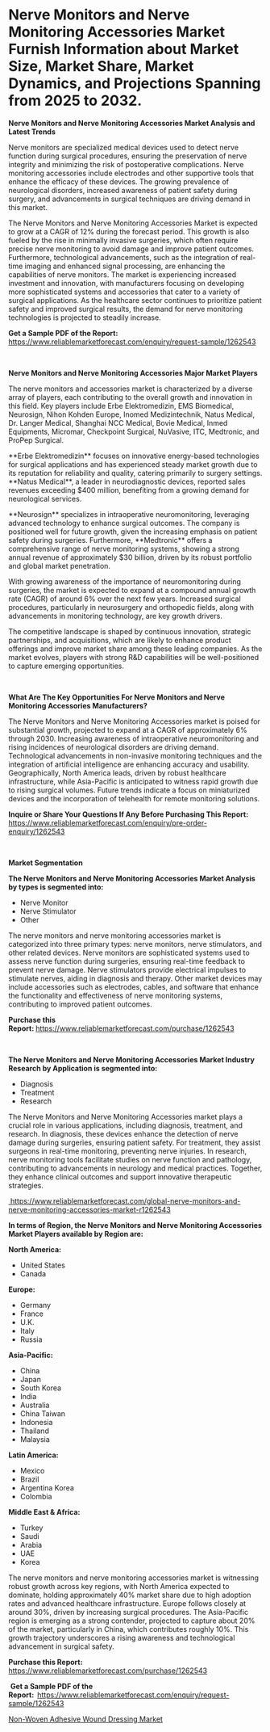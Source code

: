 <p><h1>Nerve Monitors and Nerve Monitoring Accessories Market Furnish Information about Market Size, Market Share, Market Dynamics, and Projections Spanning from 2025 to 2032.</h1></p><p><strong>Nerve Monitors and Nerve Monitoring Accessories Market Analysis and Latest Trends</strong></p>
<p><p>Nerve monitors are specialized medical devices used to detect nerve function during surgical procedures, ensuring the preservation of nerve integrity and minimizing the risk of postoperative complications. Nerve monitoring accessories include electrodes and other supportive tools that enhance the efficacy of these devices. The growing prevalence of neurological disorders, increased awareness of patient safety during surgery, and advancements in surgical techniques are driving demand in this market.</p><p>The Nerve Monitors and Nerve Monitoring Accessories Market is expected to grow at a CAGR of 12% during the forecast period. This growth is also fueled by the rise in minimally invasive surgeries, which often require precise nerve monitoring to avoid damage and improve patient outcomes. Furthermore, technological advancements, such as the integration of real-time imaging and enhanced signal processing, are enhancing the capabilities of nerve monitors. The market is experiencing increased investment and innovation, with manufacturers focusing on developing more sophisticated systems and accessories that cater to a variety of surgical applications. As the healthcare sector continues to prioritize patient safety and improved surgical results, the demand for nerve monitoring technologies is projected to steadily increase.</p></p>
<p><strong>Get a Sample PDF of the Report:&nbsp;</strong> <a href="https://www.reliablemarketforecast.com/enquiry/request-sample/1262543?utm_campaign=2481&utm_medium=2&utm_source=Github&utm_content=ia&utm_term=04032025&utm_id=nerve-monitors-and-nerve-monitoring-accessories">https://www.reliablemarketforecast.com/enquiry/request-sample/1262543</a></p>
<p>&nbsp;</p>
<p><strong>Nerve Monitors and Nerve Monitoring Accessories Major Market Players</strong></p>
<p><p>The nerve monitors and accessories market is characterized by a diverse array of players, each contributing to the overall growth and innovation in this field. Key players include Erbe Elektromedizin, EMS Biomedical, Neurosign, Nihon Kohden Europe, Inomed Medizintechnik, Natus Medical, Dr. Langer Medical, Shanghai NCC Medical, Bovie Medical, Inmed Equipments, Micromar, Checkpoint Surgical, NuVasive, ITC, Medtronic, and ProPep Surgical.</p><p>**Erbe Elektromedizin** focuses on innovative energy-based technologies for surgical applications and has experienced steady market growth due to its reputation for reliability and quality, catering primarily to surgery settings. **Natus Medical**, a leader in neurodiagnostic devices, reported sales revenues exceeding $400 million, benefiting from a growing demand for neurological services.</p><p>**Neurosign** specializes in intraoperative neuromonitoring, leveraging advanced technology to enhance surgical outcomes. The company is positioned well for future growth, given the increasing emphasis on patient safety during surgeries. Furthermore, **Medtronic** offers a comprehensive range of nerve monitoring systems, showing a strong annual revenue of approximately $30 billion, driven by its robust portfolio and global market penetration.</p><p>With growing awareness of the importance of neuromonitoring during surgeries, the market is expected to expand at a compound annual growth rate (CAGR) of around 6% over the next few years. Increased surgical procedures, particularly in neurosurgery and orthopedic fields, along with advancements in monitoring technology, are key growth drivers. </p><p>The competitive landscape is shaped by continuous innovation, strategic partnerships, and acquisitions, which are likely to enhance product offerings and improve market share among these leading companies. As the market evolves, players with strong R&D capabilities will be well-positioned to capture emerging opportunities.</p></p>
<p>&nbsp;</p>
<p><strong>What Are The Key Opportunities For Nerve Monitors and Nerve Monitoring Accessories Manufacturers?</strong></p>
<p><p>The Nerve Monitors and Nerve Monitoring Accessories market is poised for substantial growth, projected to expand at a CAGR of approximately 6% through 2030. Increasing awareness of intraoperative neuromonitoring and rising incidences of neurological disorders are driving demand. Technological advancements in non-invasive monitoring techniques and the integration of artificial intelligence are enhancing accuracy and usability. Geographically, North America leads, driven by robust healthcare infrastructure, while Asia-Pacific is anticipated to witness rapid growth due to rising surgical volumes. Future trends indicate a focus on miniaturized devices and the incorporation of telehealth for remote monitoring solutions.</p></p>
<p><strong>Inquire or Share Your Questions If Any Before Purchasing This Report:</strong> <a href="https://www.reliablemarketforecast.com/enquiry/pre-order-enquiry/1262543?utm_campaign=2481&utm_medium=2&utm_source=Github&utm_content=ia&utm_term=04032025&utm_id=nerve-monitors-and-nerve-monitoring-accessories">https://www.reliablemarketforecast.com/enquiry/pre-order-enquiry/1262543</a></p>
<p>&nbsp;</p>
<p><strong>Market Segmentation</strong></p>
<p><strong>The Nerve Monitors and Nerve Monitoring Accessories Market Analysis by types is segmented into:</strong></p>
<p><ul><li>Nerve Monitor</li><li>Nerve Stimulator</li><li>Other</li></ul></p>
<p><p>The nerve monitors and nerve monitoring accessories market is categorized into three primary types: nerve monitors, nerve stimulators, and other related devices. Nerve monitors are sophisticated systems used to assess nerve function during surgeries, ensuring real-time feedback to prevent nerve damage. Nerve stimulators provide electrical impulses to stimulate nerves, aiding in diagnosis and therapy. Other market devices may include accessories such as electrodes, cables, and software that enhance the functionality and effectiveness of nerve monitoring systems, contributing to improved patient outcomes.</p></p>
<p><strong>Purchase this Report:&nbsp;</strong><a href="https://www.reliablemarketforecast.com/purchase/1262543?utm_campaign=2481&utm_medium=2&utm_source=Github&utm_content=ia&utm_term=04032025&utm_id=nerve-monitors-and-nerve-monitoring-accessories">https://www.reliablemarketforecast.com/purchase/1262543</a></p>
<p>&nbsp;</p>
<p><strong>The Nerve Monitors and Nerve Monitoring Accessories Market Industry Research by Application is segmented into:</strong></p>
<p><ul><li>Diagnosis</li><li>Treatment</li><li>Research</li></ul></p>
<p><p>The Nerve Monitors and Nerve Monitoring Accessories market plays a crucial role in various applications, including diagnosis, treatment, and research. In diagnosis, these devices enhance the detection of nerve damage during surgeries, ensuring patient safety. For treatment, they assist surgeons in real-time monitoring, preventing nerve injuries. In research, nerve monitoring tools facilitate studies on nerve function and pathology, contributing to advancements in neurology and medical practices. Together, they enhance clinical outcomes and support innovative therapeutic strategies.</p></p>
<p><a href="https://www.reliablemarketforecast.com/global-nerve-monitors-and-nerve-monitoring-accessories-market-r1262543?utm_campaign=2481&utm_medium=2&utm_source=Github&utm_content=ia&utm_term=04032025&utm_id=nerve-monitors-and-nerve-monitoring-accessories">&nbsp;https://www.reliablemarketforecast.com/global-nerve-monitors-and-nerve-monitoring-accessories-market-r1262543</a></p>
<p><strong>In terms of Region, the Nerve Monitors and Nerve Monitoring Accessories Market Players available by Region are:</strong></p>
<p>
    <p> <strong> North America: </strong>
        <ul>
            <li>United States</li>
            <li>Canada</li>
        </ul>
        </p> 
    <p> <strong> Europe: </strong>
        <ul>
            <li>Germany</li>
            <li>France</li>
            <li>U.K.</li>
            <li>Italy</li>
            <li>Russia</li>
        </ul>
        </p> 
    <p> <strong> Asia-Pacific: </strong>
        <ul>
            <li>China</li>
            <li>Japan</li>
            <li>South Korea</li>
            <li>India</li>
            <li>Australia</li>
            <li>China Taiwan</li>
            <li>Indonesia</li>
            <li>Thailand</li>
            <li>Malaysia</li>
        </ul>
        </p> 
    <p> <strong> Latin America: </strong>
        <ul>
            <li>Mexico</li>
            <li>Brazil</li>
            <li>Argentina Korea</li>
            <li>Colombia</li>
        </ul>
        </p> 
    <p> <strong> Middle East & Africa: </strong>
        <ul>
            <li>Turkey</li>
            <li>Saudi</li>
            <li>Arabia</li>
            <li>UAE</li>
            <li>Korea</li>
        </ul>
    </p>
    </p>
<p><p>The nerve monitors and nerve monitoring accessories market is witnessing robust growth across key regions, with North America expected to dominate, holding approximately 40% market share due to high adoption rates and advanced healthcare infrastructure. Europe follows closely at around 30%, driven by increasing surgical procedures. The Asia-Pacific region is emerging as a strong contender, projected to capture about 20% of the market, particularly in China, which contributes roughly 10%. This growth trajectory underscores a rising awareness and technological advancement in surgical safety.</p></p>
<p><strong>Purchase this Report: </strong><a href="https://www.reliablemarketforecast.com/purchase/1262543?utm_campaign=2481&utm_medium=2&utm_source=Github&utm_content=ia&utm_term=04032025&utm_id=nerve-monitors-and-nerve-monitoring-accessories">https://www.reliablemarketforecast.com/purchase/1262543</a></p>
<p>&nbsp;<strong>Get a Sample PDF of the Report:&nbsp;&nbsp;</strong><a href="https://www.reliablemarketforecast.com/enquiry/request-sample/1262543?utm_campaign=2481&utm_medium=2&utm_source=Github&utm_content=ia&utm_term=04032025&utm_id=nerve-monitors-and-nerve-monitoring-accessories">https://www.reliablemarketforecast.com/enquiry/request-sample/1262543</a></p>
<p><strong></strong></p>
<p><p><a href="https://github.com/ovtkosle/Market-Research-Report-List-1/blob/main/non-woven-adhesive-wound-dressing-market.md?utm_campaign=2481&utm_medium=2&utm_source=Github&utm_content=ia&utm_term=04032025&utm_id=nerve-monitors-and-nerve-monitoring-accessories">Non-Woven Adhesive Wound Dressing Market</a></p></p>